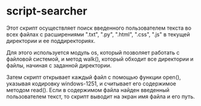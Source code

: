 # script-searcher
Этот скрипт осуществляет поиск введенного пользователем текста во всех файлах с расширениями ".txt", ".py", ".html", ".css", ".js" в текущей директории и ее поддиректориях.

Для этого используется модуль os, который позволяет работать с файловой системой, и метод walk(), который обходит все директории и файлы, начиная с заданной директории.

Затем скрипт открывает каждый файл с помощью функции open(), указывая кодировку windows-1251, и считывает его содержимое методом read(). Если в содержимом файла найден введенный пользователем текст, то скрипт выводит на экран имя файла и его путь.
